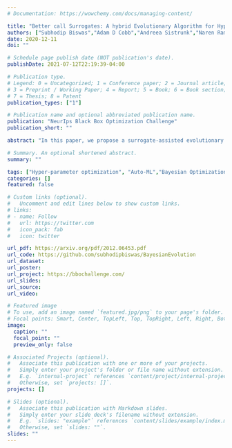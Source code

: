 ```yaml
---
# Documentation: https://wowchemy.com/docs/managing-content/

title: "Better call Surrogates: A hybrid Evolutionary Algorithm for Hyperparameter optimization"
authors: ["Subhodip Biswas","Adam D Cobb","Andreea Sistrunk","Naren Ramakrishnan","Brian Jalaian"]
date: 2020-12-11
doi: ""

# Schedule page publish date (NOT publication's date).
publishDate: 2021-07-12T22:19:39-04:00

# Publication type.
# Legend: 0 = Uncategorized; 1 = Conference paper; 2 = Journal article;
# 3 = Preprint / Working Paper; 4 = Report; 5 = Book; 6 = Book section;
# 7 = Thesis; 8 = Patent
publication_types: ["1"]

# Publication name and optional abbreviated publication name.
publication: "NeurIps Black Box Optimization Challenge"
publication_short: ""

abstract: "In this paper, we propose a surrogate-assisted evolutionary algorithm (EA) for hyperparameter optimization of machine learning (ML) models. The proposed STEADE model initially estimates the objective function landscape using RadialBasis Function interpolation, and then transfers the knowledge to an EA technique called Differential Evolution that is used to evolve new solutions guided by a Bayesian optimization framework. We empirically evaluate our model on the hyperparameter optimization problems as a part of the black box optimization challenge at NeurIPS 2020 and demonstrate the improvement brought about by STEADE over the vanilla EA."

# Summary. An optional shortened abstract.
summary: ""

tags: ["Hyper-parameter optimization", "Auto-ML","Bayesian Optimization","Evolutionary Algorithm"]
categories: []
featured: false

# Custom links (optional).
#   Uncomment and edit lines below to show custom links.
# links:
# - name: Follow
#   url: https://twitter.com
#   icon_pack: fab
#   icon: twitter

url_pdf: https://arxiv.org/pdf/2012.06453.pdf
url_code: https://github.com/subhodipbiswas/BayesianEvolution
url_dataset:
url_poster:
url_project: https://bbochallenge.com/ 
url_slides:
url_source: 
url_video:

# Featured image
# To use, add an image named `featured.jpg/png` to your page's folder. 
# Focal points: Smart, Center, TopLeft, Top, TopRight, Left, Right, BottomLeft, Bottom, BottomRight.
image:
  caption: ""
  focal_point: ""
  preview_only: false

# Associated Projects (optional).
#   Associate this publication with one or more of your projects.
#   Simply enter your project's folder or file name without extension.
#   E.g. `internal-project` references `content/project/internal-project/index.md`.
#   Otherwise, set `projects: []`.
projects: []

# Slides (optional).
#   Associate this publication with Markdown slides.
#   Simply enter your slide deck's filename without extension.
#   E.g. `slides: "example"` references `content/slides/example/index.md`.
#   Otherwise, set `slides: ""`.
slides: ""
---
```

